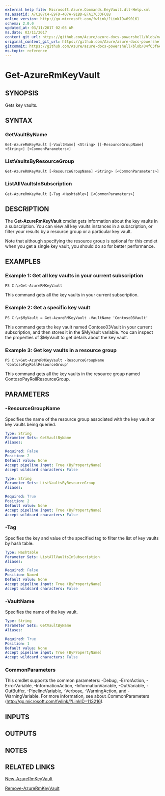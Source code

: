 ```yaml
---
external help file: Microsoft.Azure.Commands.KeyVault.dll-Help.xml
ms.assetid: A7C287C4-E9FD-407A-91BD-EFA17C33FC8B
online version: http://go.microsoft.com/fwlink/?LinkID=690161
schema: 2.0.0
updated_at: 03/11/2017 02:03 AM
ms.date: 03/11/2017
content_git_url: https://github.com/Azure/azure-docs-powershell/blob/master/azureps-cmdlets-docs/ResourceManager/AzureRM.KeyVault/v2.7.0/Get-AzureRmKeyVault.md
original_content_git_url: https://github.com/Azure/azure-docs-powershell/blob/master/azureps-cmdlets-docs/ResourceManager/AzureRM.KeyVault/v2.7.0/Get-AzureRmKeyVault.md
gitcommit: https://github.com/Azure/azure-docs-powershell/blob/04f63f6e685743ace2c57eb157574e34e8610b1c
ms.topic: reference
---
```


# Get-AzureRmKeyVault

## SYNOPSIS
Gets key vaults.

## SYNTAX

### GetVaultByName
```
Get-AzureRmKeyVault [-VaultName] <String> [[-ResourceGroupName] <String>] [<CommonParameters>]
```

### ListVaultsByResourceGroup
```
Get-AzureRmKeyVault [-ResourceGroupName] <String> [<CommonParameters>]
```

### ListAllVaultsInSubscription
```
Get-AzureRmKeyVault [-Tag <Hashtable>] [<CommonParameters>]
```

## DESCRIPTION
The **Get-AzureRmKeyVault** cmdlet gets information about the key vaults in a subscription.
You can view all key vaults instances in a subscription, or filter your results by a resource group or a particular key vault.

Note that although specifying the resource group is optional for this cmdlet when you get a single key vault, you should do so for better performance.

## EXAMPLES

### Example 1: Get all key vaults in your current subscription
```
PS C:\>Get-AzureRMKeyVault
```

This command gets all the key vaults in your current subscription.

### Example 2: Get a specific key vault
```
PS C:\>$MyVault = Get-AzureRMKeyVault -VaultName 'Contoso03Vault'
```

This command gets the key vault named Contoso03Vault in your current subscription, and then stores it in the $MyVault variable.
You can inspect the properties of $MyVault to get details about the key vault.

### Example 3: Get key vaults in a resource group
```
PS C:\>Get-AzureRMKeyVault -ResourceGroupName 'ContosoPayRollResourceGroup'
```

This command gets all the key vaults in the resource group named ContosoPayRollResourceGroup.

## PARAMETERS

### -ResourceGroupName
Specifies the name of the resource group associated with the key vault or key vaults being queried.

```yaml
Type: String
Parameter Sets: GetVaultByName
Aliases: 

Required: False
Position: 2
Default value: None
Accept pipeline input: True (ByPropertyName)
Accept wildcard characters: False
```

```yaml
Type: String
Parameter Sets: ListVaultsByResourceGroup
Aliases: 

Required: True
Position: 2
Default value: None
Accept pipeline input: True (ByPropertyName)
Accept wildcard characters: False
```

### -Tag
Specifies the key and value of the specified tag to filter the list of key vaults by hash table.

```yaml
Type: Hashtable
Parameter Sets: ListAllVaultsInSubscription
Aliases: 

Required: False
Position: Named
Default value: None
Accept pipeline input: True (ByPropertyName)
Accept wildcard characters: False
```

### -VaultName
Specifies the name of the key vault.

```yaml
Type: String
Parameter Sets: GetVaultByName
Aliases: 

Required: True
Position: 1
Default value: None
Accept pipeline input: True (ByPropertyName)
Accept wildcard characters: False
```

### CommonParameters
This cmdlet supports the common parameters: -Debug, -ErrorAction, -ErrorVariable, -InformationAction, -InformationVariable, -OutVariable, -OutBuffer, -PipelineVariable, -Verbose, -WarningAction, and -WarningVariable. For more information, see about_CommonParameters (http://go.microsoft.com/fwlink/?LinkID=113216).

## INPUTS

## OUTPUTS

## NOTES

## RELATED LINKS

[New-AzureRmKeyVault](./New-AzureRmKeyVault.md)

[Remove-AzureRmKeyVault](./Remove-AzureRmKeyVault.md)

